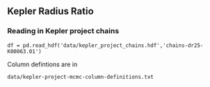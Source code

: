 ## Kepler Radius Ratio

### Reading in Kepler project chains

```
df = pd.read_hdf('data/kepler_project_chains.hdf','chains-dr25-K00063.01')
```

Column defintions are in 

```
data/kepler-project-mcmc-column-definitions.txt
```

